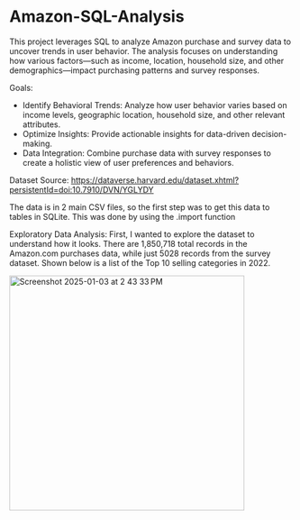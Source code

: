 # Amazon-SQL-Analysis

This project leverages SQL to analyze Amazon purchase and survey data to uncover trends in user behavior. The analysis focuses on understanding how various factors—such as income, location, household size, and other demographics—impact purchasing patterns and survey responses.

Goals:
- Identify Behavioral Trends: Analyze how user behavior varies based on income levels, geographic location, household size, and other relevant attributes.
- Optimize Insights: Provide actionable insights for data-driven decision-making.
- Data Integration: Combine purchase data with survey responses to create a holistic view of user preferences and behaviors.


Dataset Source: https://dataverse.harvard.edu/dataset.xhtml?persistentId=doi:10.7910/DVN/YGLYDY

The data is in 2 main CSV files, so the first step was to get this data to tables in SQLite. This was done by using the .import function

Exploratory Data Analysis: 
First, I wanted to explore the dataset to understand how it looks. There are 1,850,718 total records in the Amazon.com purchases data, while just 5028 records from the survey dataset. 
Shown below is a list of the Top 10 selling categories in 2022. 

<img width="417" alt="Screenshot 2025-01-03 at 2 43 33 PM" src="https://github.com/user-attachments/assets/0b5468ea-d50b-49a3-bb79-c6f97e905d9c" />
